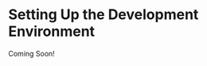 # Setting Up the Development Environment

Coming Soon!

<!--

```{toctree}
:maxdepth: 2

setting-up-dev-environment/.md
setting-up-dev-environment/.md
```

[$LIFERAY_LEARN_YOUTUBE_URL$]=https://www.youtube.com/embed/q3veTitreto

## Learning Objectives

* Install Liferay Command Line and GUI Tools
* Understand the Liferay Workspace
* Add a Liferay Docker Container

## Tasks to Accomplish

* Install Blade CLI
* Add a Liferay Docker Container To Your Workspace

## Exercise Prerequisites

* Java JDK installed to run Liferay
    - Download here: [https://www.oracle.com/technetwork/java/javase/downloads/jdk8-downloads-2133151.html](https://www.oracle.com/technetwork/java/javase/downloads/jdk8-downloads-2133151.html)
    - Instructions on installation here: [https://www.java.com/en/download/help/download_options.xml](https://www.java.com/en/download/help/download_options.xml)
* Docker installed to run Liferay
	- Download here: [https://www.docker.com/products/docker-desktop](https://www.docker.com/products/docker-desktop)

## Next Steps

* [](./setting-up-dev-environment/.md) 
* [](./setting-up-dev-environment/.md) 

-->